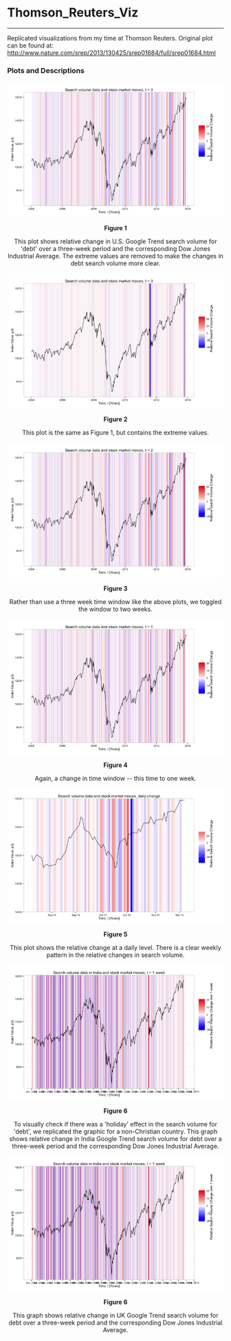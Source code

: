 Thomson_Reuters_Viz
===================
___

Replicated visualizations from my time at Thomson Reuters. Original plot can be found at: <http://www.nature.com/srep/2013/130425/srep01684/full/srep01684.html>

### Plots and Descriptions
![Figure 1-1](./plots/first_plot.png) 
<p align="center"> <b>Figure 1</b></p>
<p align="center"> This plot shows relative change in U.S. Google Trend search volume for 'debt' over a three-week period and the corresponding Dow Jones Industrial Average. The extreme values are removed to make the changes in debt search volume more clear.  </p>


![Figure 1-1](./plots/second_plot.png)
<p align="center"> <b>Figure 2</b></p>
<p align="center">  This plot is the same as Figure 1, but contains the extreme values. </p>


![Figure 1-1](./plots/third_plot.png)
<p align="center"> <b> Figure 3 </b></p>
<p align="center"> Rather than use a three week time window like the above plots, we toggled the window to two weeks. </p>

![Figure 1-1](./plots/fourth_plot.png)
<p align="center"> <b> Figure 4 </b> </p>
<p align="center"> Again, a change in time window -- this time to one week. </p>

![Figure 1-1](./plots/fifth_plot.png)
<p align="center"> <b> Figure 5 </b> </p>
<p align="center">This plot shows the relative change at a daily level. There is a clear weekly pattern in the relative changes in search volume.</p>

![Figure 1-1](./plots/sixth_plot.png)
<p align="center"> <b> Figure 6 </b> </p>
<p align="center">To visually check if there was a 'holiday' effect in the search volume for 'debt', we replicated the graphic for a non-Christian country. This graph shows relative change in India Google Trend search volume for debt over a three-week period and the corresponding Dow Jones Industrial Average.</p>

![Figure 1-1](./plots/sixth_plot.png)
<p align="center"> <b> Figure 6 </b> </p>
<p align="center">This graph shows relative change in UK Google Trend search volume for debt over a three-week period and the corresponding Dow Jones Industrial Average. </p>

